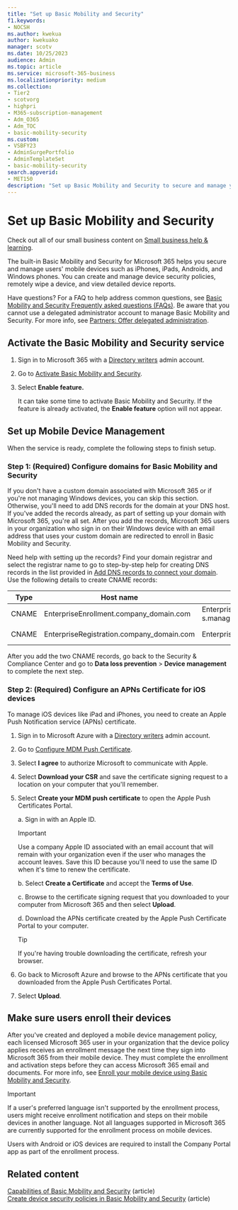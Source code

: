```yaml
---
title: "Set up Basic Mobility and Security"
f1.keywords:
- NOCSH
ms.author: kwekua
author: kwekuako
manager: scotv
ms.date: 10/25/2023
audience: Admin
ms.topic: article
ms.service: microsoft-365-business
ms.localizationpriority: medium
ms.collection:
- Tier2
- scotvorg
- highpri
- M365-subscription-management
- Adm_O365
- Adm_TOC
- basic-mobility-security
ms.custom:
- VSBFY23
- AdminSurgePortfolio
- AdminTemplateSet
- basic-mobility-security
search.appverid:
- MET150
description: "Set up Basic Mobility and Security to secure and manage your users' mobile devices by performing actions such as remotely wiping a device."
---
```


# Set up Basic Mobility and Security

Check out all of our small business content on [Small business help & learning](https://go.microsoft.com/fwlink/?linkid=2224585).

The built-in Basic Mobility and Security for Microsoft 365 helps you secure and manage users' mobile devices such as iPhones, iPads, Androids, and Windows phones. You can create and manage device security policies, remotely wipe a device, and view detailed device reports.

Have questions? For a FAQ to help address common questions, see [Basic Mobility and Security Frequently asked questions (FAQs)](frequently-asked-questions.yml). Be aware that you cannot use a delegated administrator account to manage Basic Mobility and Security. For more info, see [Partners: Offer delegated administration](https://support.microsoft.com/office/partners-offer-delegated-administration-26530dc0-ebba-415b-86b1-b55bc06b073e).

## Activate the Basic Mobility and Security service

1. Sign in to Microsoft 365 with a [Directory writers](/entra/identity/role-based-access-control/permissions-reference) admin account.

1. Go to [Activate Basic Mobility and Security](https://compliance.microsoft.com/basicmobilityandsecurity).

1. Select **Enable feature.**

   It can take some time to activate Basic Mobility and Security. If the feature is already activated, the **Enable feature** option will not appear.

## Set up Mobile Device Management

When the service is ready, complete the following steps to finish setup.

### Step 1: (Required) Configure domains for Basic Mobility and Security

If you don't have a custom domain associated with Microsoft 365 or if you're not managing Windows devices, you can skip this section. Otherwise, you'll need to add DNS records for the domain at your DNS host. If you've added the records already, as part of setting up your domain with Microsoft 365, you're all set. After you add the records, Microsoft 365 users in your organization who sign in on their Windows device with an email address that uses your custom domain are redirected to enroll in Basic Mobility and Security.

Need help with setting up the records? Find your domain registrar and select the registrar name to go to step-by-step help for creating DNS records in the list provided in [Add DNS records to connect your domain](/office365/admin/get-help-with-domains/create-dns-records-at-any-dns-hosting-provider). Use the following details to create CNAME records:

| Type | Host name | Points to | TTL |
| --- | --- | --- | --- |
| CNAME | EnterpriseEnrollment.company_domain.com | EnterpriseEnrollment-s.manage.microsoft.us | 1 hour|
|CNAME | EnterpriseRegistration.company_domain.com | EnterpriseRegistration.windows.net | 1 hour |

After you add the two CNAME records, go back to the Security & Compliance Center and go to **Data loss prevention** > **Device management** to complete the next step.

### Step 2: (Required) Configure an APNs Certificate for iOS devices

To manage iOS devices like iPad and iPhones, you need to create an Apple Push Notification service (APNs) certificate.

1. Sign in to Microsoft Azure with a [Directory writers](/entra/identity/role-based-access-control/permissions-reference) admin account.

1. Go to [Configure MDM Push Certificate](https://portal.azure.com/#view/Microsoft_Intune_Enrollment/APNSCertificateUploadBlade).

1. Select **I agree** to authorize Microsoft to communicate with Apple.

1. Select **Download your CSR** and save the certificate signing request to a location on your computer that you'll remember. 

1. Select **Create your MDM push certificate** to open the Apple Push Certificates Portal.

   a. Sign in with an Apple ID.
   
     > [!IMPORTANT]
     > Use a company Apple ID associated with an email account that will remain with your organization even if the user who manages the account leaves. Save this ID because you'll need to use the same ID when it's time to renew the certificate.

   b. Select **Create a Certificate** and accept the **Terms of Use**.
   
   c. Browse to the certificate signing request that you downloaded to your computer from Microsoft 365 and then select **Upload**.
      
   d. Download the APNs certificate created by the Apple Push Certificate Portal to your computer.
   
     > [!TIP]
     > If you're having trouble downloading the certificate, refresh your browser.

1. Go back to Microsoft Azure and browse to the APNs certificate that you downloaded from the Apple Push Certificates Portal.

1. Select **Upload**.

## Make sure users enroll their devices

After you've created and deployed a mobile device management policy, each licensed Microsoft 365 user in your organization that the device policy applies receives an enrollment message the next time they sign into Microsoft 365 from their mobile device. They must complete the enrollment and activation steps before they can access Microsoft 365 email and documents. For more info, see [Enroll your mobile device using Basic Mobility and Security](enroll-your-mobile-device.md).

> [!IMPORTANT]
> If a user's preferred language isn't supported by the enrollment process, users might receive enrollment notification and steps on their mobile devices in another language. Not all languages supported in Microsoft 365 are currently supported for the enrollment process on mobile devices.

Users with Android or iOS devices are required to install the Company Portal app as part of the enrollment process.

## Related content

[Capabilities of Basic Mobility and Security](capabilities.md) (article)\
[Create device security policies in Basic Mobility and Security](create-device-security-policies.md) (article)
